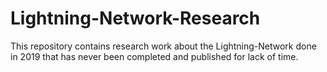 # Lightning-Network-Research
This repository contains research work about the Lightning-Network done in 2019 that has never been completed and published for lack of time.  
